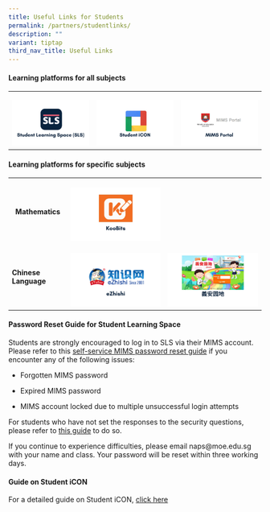 ```yaml
---
title: Useful Links for Students
permalink: /partners/studentlinks/
description: ""
variant: tiptap
third_nav_title: Useful Links
---
```

<h4><strong>Learning platforms for all subjects</strong></h4>
<table style="minWidth: 75px">
<colgroup>
<col>
<col>
<col>
</colgroup>
<tbody>
<tr>
<td rowspan="1" colspan="1">
<p></p><a class="isomer-image-wrapper" href="https://vle.learning.moe.edu.sg/login"><img style="width: 100%" height="auto" width="100%" alt="" src="/images/1.jpg"></a>
</td>
<td rowspan="1" colspan="1">
<p></p>
<div class="isomer-image-wrapper">
<img style="width: 100%" height="auto" width="100%" alt="" src="/images/2.jpg">
</div>
</td>
<td rowspan="1" colspan="1">
<p></p><a class="isomer-image-wrapper" href="https://www.google.com/url?sa=t&amp;rct=j&amp;q=&amp;esrc=s&amp;source=web&amp;cd=&amp;cad=rja&amp;uact=8&amp;ved=2ahUKEwjrw9W6x8uOAxX01zgGHXQ9Es0QFnoECAwQAQ&amp;url=https%3A%2F%2Fidp.mims.moe.gov.sg%2F&amp;usg=AOvVaw1nzSpzkAOgvTYQ0JkApVux&amp;opi=89978449"><img style="width: 100%" height="auto" width="100%" alt="" src="/images/3.jpg"></a>
</td>
</tr>
</tbody>
</table>
<h4><strong>Learning platforms for specific subjects</strong></h4>
<table style="minWidth: 75px">
<colgroup>
<col>
<col>
<col>
</colgroup>
<tbody>
<tr>
<th rowspan="1" colspan="1">
<p>Mathematics</p>
</th>
<th rowspan="1" colspan="1">
<p></p><a class="isomer-image-wrapper" href="https://member.koobits.com/?utm_source=web_nav&amp;utm_medium=btn&amp;utm_campaign=k21web&amp;utm_content=login"><img style="width: 100%" height="auto" width="100%" alt="" src="/images/4.jpg"></a>
</th>
<th rowspan="1" colspan="1">
<p></p>
</th>
</tr>
<tr>
<td rowspan="1" colspan="1">
<p><strong>Chinese Language</strong>
</p>
</td>
<td rowspan="1" colspan="1">
<p></p><a class="isomer-image-wrapper" href="https://www.ezhishi.net/"><img style="width: 100%" height="auto" width="100%" alt="" src="/images/5.jpg"></a>
</td>
<td rowspan="1" colspan="1">
<p></p><a class="isomer-image-wrapper" href="https://www.ezhishi.net/NAPSebook2024/index.html"><img style="width: 100%" height="auto" width="100%" alt="" src="/images/6.jpg"></a>
</td>
</tr>
</tbody>
</table>
<p></p>
<h4><strong>Password Reset Guide for Student Learning Space</strong></h4>
<p>Students are strongly encouraged to log in to SLS via their MIMS account.
Please refer to this <a href="https://for.edu.sg/naps-mims-password-reset-guide" rel="noopener nofollow" target="_blank">self-service MIMS password reset guide</a> if
you encounter any of the following issues:</p>
<ul data-tight="true" class="tight">
<li>
<p>Forgotten MIMS password</p>
</li>
<li>
<p>Expired MIMS password</p>
</li>
<li>
<p>MIMS account locked due to multiple unsuccessful login attempts
<br>
</p>
</li>
</ul>
<p>For students who have not set the responses to the security questions,
please refer to <a href="/files/2025%20Comms/NAPS_Guide_to_setup_Security_Questions.pdf" rel="noopener noreferrer nofollow" target="_blank">this guide</a> to
do so.</p>
<p>If you continue to experience difficulties, please email naps@moe.edu.sg
with your name and class. Your password will be reset within three working
days.</p>
<h4><strong>Guide on Student iCON</strong></h4>
<p>For a detailed guide on Student iCON, <a href="https://www.ngeeannpri.moe.edu.sg/curriculum/InfoComm-Technology/Student-iCON-and-Microsoft-Office-Plus/" rel="noopener noreferrer nofollow" target="_blank">click here</a>
</p>
<p></p>